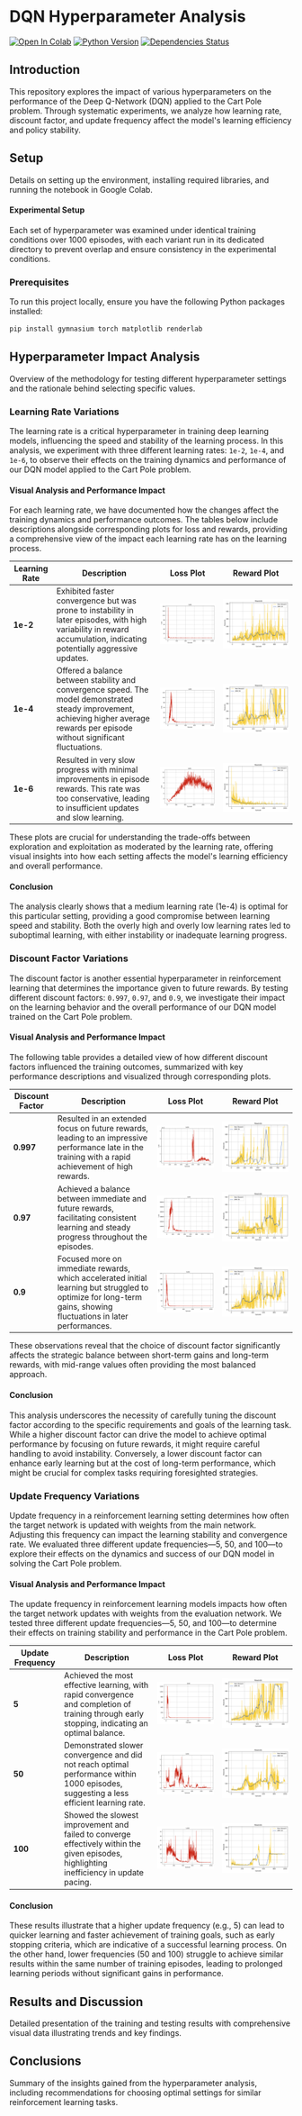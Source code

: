 # DQN Hyperparameter Analysis

[![Open In Colab](https://colab.research.google.com/assets/colab-badge.svg)](https://colab.research.google.com/drive/1JLVm4wdrtjpMiQP_3SmdOhWjX1hhFLP8?usp=sharing)
[![Python Version](https://img.shields.io/badge/Python-3.6%20|%203.7%20|%203.8-blue)](https://www.python.org/downloads/release/python-380/)
[![Dependencies Status](https://img.shields.io/badge/dependencies-up%20to%20date-brightgreen)](https://github.com/MahanVeisi8/RL_practices/Cartpole/DQN/requirements.txt)

## Introduction
This repository explores the impact of various hyperparameters on the performance of the Deep Q-Network (DQN) applied to the Cart Pole problem. Through systematic experiments, we analyze how learning rate, discount factor, and update frequency affect the model's learning efficiency and policy stability.

## Setup
Details on setting up the environment, installing required libraries, and running the notebook in Google Colab.

#### Experimental Setup
Each set of hyperparameter was examined under identical training conditions over 1000 episodes, with each variant run in its dedicated directory to prevent overlap and ensure consistency in the experimental conditions.

### Prerequisites
To run this project locally, ensure you have the following Python packages installed:
```bash
pip install gymnasium torch matplotlib renderlab
```

## Hyperparameter Impact Analysis
Overview of the methodology for testing different hyperparameter settings and the rationale behind selecting specific values.

### **Learning Rate Variations**

The learning rate is a critical hyperparameter in training deep learning models, influencing the speed and stability of the learning process. In this analysis, we experiment with three different learning rates: `1e-2`, `1e-4`, and `1e-6`, to observe their effects on the training dynamics and performance of our DQN model applied to the Cart Pole problem.


#### Visual Analysis and Performance Impact

For each learning rate, we have documented how the changes affect the training dynamics and performance outcomes. The tables below include descriptions alongside corresponding plots for loss and rewards, providing a comprehensive view of the impact each learning rate has on the learning process.

| Learning Rate | Description                                                                                                                                                                 | Loss Plot                                                    | Reward Plot                                                  |
|---------------|-----------------------------------------------------------------------------------------------------------------------------------------------------------------------------|--------------------------------------------------------------|--------------------------------------------------------------|
| **1e-2**      | Exhibited faster convergence but was prone to instability in later episodes, with high variability in reward accumulation, indicating potentially aggressive updates.       | ![Loss 1e-2](assets/Learning_rate/1e-2/Loss_plot.png)        | ![Reward 1e-2](assets/Learning_rate/1e-2/reward_plot.png)    |
| **1e-4**      | Offered a balance between stability and convergence speed. The model demonstrated steady improvement, achieving higher average rewards per episode without significant fluctuations. | ![Loss 1e-4](assets/Learning_rate/1e-4/Loss_plot.png)        | ![Reward 1e-4](assets/Learning_rate/1e-4/reward_plot.png)    |
| **1e-6**      | Resulted in very slow progress with minimal improvements in episode rewards. This rate was too conservative, leading to insufficient updates and slow learning.                | ![Loss 1e-6](assets/Learning_rate/1e-6/Loss_plot.png)        | ![Reward 1e-6](assets/Learning_rate/1e-6/reward_plot.png)    |

These plots are crucial for understanding the trade-offs between exploration and exploitation as moderated by the learning rate, offering visual insights into how each setting affects the model's learning efficiency and overall performance.

#### Conclusion
The analysis clearly shows that a medium learning rate (1e-4) is optimal for this particular setting, providing a good compromise between learning speed and stability. Both the overly high and overly low learning rates led to suboptimal learning, with either instability or inadequate learning progress.

### **Discount Factor Variations**

The discount factor is another essential hyperparameter in reinforcement learning that determines the importance given to future rewards. By testing different discount factors: `0.997`, `0.97`, and `0.9`, we investigate their impact on the learning behavior and the overall performance of our DQN model trained on the Cart Pole problem.

#### Visual Analysis and Performance Impact

The following table provides a detailed view of how different discount factors influenced the training outcomes, summarized with key performance descriptions and visualized through corresponding plots.

| Discount Factor | Description                                                                                                                                                  | Loss Plot                                                          | Reward Plot                                                        |
|-----------------|--------------------------------------------------------------------------------------------------------------------------------------------------------------|--------------------------------------------------------------------|--------------------------------------------------------------------|
| **0.997**       | Resulted in an extended focus on future rewards, leading to an impressive performance late in the training with a rapid achievement of high rewards.           | ![Loss 0.997](assets/Discount_factor/0.997/Loss_plot.png)          | ![Reward 0.997](assets/Discount_factor/0.997/reward_plot.png)      |
| **0.97**        | Achieved a balance between immediate and future rewards, facilitating consistent learning and steady progress throughout the episodes.                        | ![Loss 0.97](assets/Discount_factor/0.97/Loss_plot.png)            | ![Reward 0.97](assets/Discount_factor/0.97/reward_plot.png)        |
| **0.9**         | Focused more on immediate rewards, which accelerated initial learning but struggled to optimize for long-term gains, showing fluctuations in later performances. | ![Loss 0.9](assets/Discount_factor/0.9/Loss_plot.png)              | ![Reward 0.9](assets/Discount_factor/0.9/reward_plot.png)          |

These observations reveal that the choice of discount factor significantly affects the strategic balance between short-term gains and long-term rewards, with mid-range values often providing the most balanced approach.

#### Conclusion
This analysis underscores the necessity of carefully tuning the discount factor according to the specific requirements and goals of the learning task. While a higher discount factor can drive the model to achieve optimal performance by focusing on future rewards, it might require careful handling to avoid instability. Conversely, a lower discount factor can enhance early learning but at the cost of long-term performance, which might be crucial for complex tasks requiring foresighted strategies.


### **Update Frequency Variations**

Update frequency in a reinforcement learning setting determines how often the target network is updated with weights from the main network. Adjusting this frequency can impact the learning stability and convergence rate. We evaluated three different update frequencies—5, 50, and 100—to explore their effects on the dynamics and success of our DQN model in solving the Cart Pole problem.

#### Visual Analysis and Performance Impact
The update frequency in reinforcement learning models impacts how often the target network updates with weights from the evaluation network. We tested three different update frequencies—5, 50, and 100—to determine their effects on training stability and performance in the Cart Pole problem.

| Update Frequency | Description                                                                                                                                  | Loss Plot                                                             | Reward Plot                                                           |
|------------------|----------------------------------------------------------------------------------------------------------------------------------------------|-----------------------------------------------------------------------|-----------------------------------------------------------------------|
| **5**            | Achieved the most effective learning, with rapid convergence and completion of training through early stopping, indicating an optimal balance.  | ![Loss Frequency 5](assets/Update_frequency/5/Loss_plot.png)          | ![Reward Frequency 5](assets/Update_frequency/5/reward_plot.png)      |
| **50**           | Demonstrated slower convergence and did not reach optimal performance within 1000 episodes, suggesting a less efficient learning rate.        | ![Loss Frequency 50](assets/Update_frequency/50/Loss_plot.png)        | ![Reward Frequency 50](assets/Update_frequency/50/reward_plot.png)    |
| **100**          | Showed the slowest improvement and failed to converge effectively within the given episodes, highlighting inefficiency in update pacing.       | ![Loss Frequency 100](assets/Update_frequency/100/Loss_plot.png)      | ![Reward Frequency 100](assets/Update_frequency/100/reward_plot.png)  |

#### Conclusion
These results illustrate that a higher update frequency (e.g., 5) can lead to quicker learning and faster achievement of training goals, such as early stopping criteria, which are indicative of a successful learning process. On the other hand, lower frequencies (50 and 100) struggle to achieve similar results within the same number of training episodes, leading to prolonged learning periods without significant gains in performance.


## Results and Discussion
Detailed presentation of the training and testing results with comprehensive visual data illustrating trends and key findings.

## Conclusions
Summary of the insights gained from the hyperparameter analysis, including recommendations for choosing optimal settings for similar reinforcement learning tasks.


